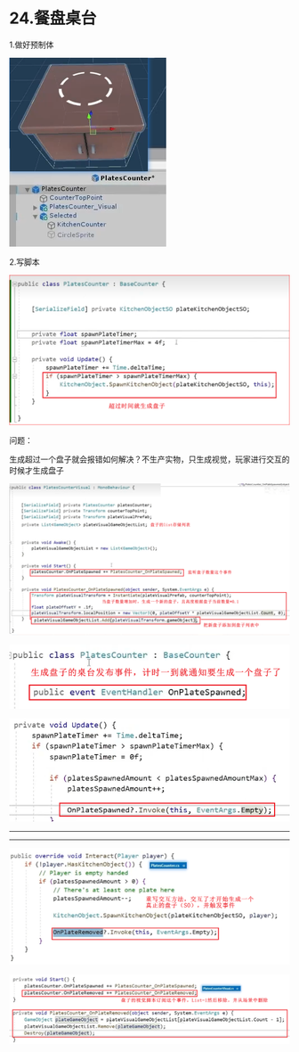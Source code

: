 # 24.餐盘桌台

1.做好预制体

![c605aae3beb964f201da407f9e66b04f.png](image/c605aae3beb964f201da407f9e66b04f.png)

2.写脚本

![52d84c75c79b97669f3fa68c031ef7e8.png](image/52d84c75c79b97669f3fa68c031ef7e8.png)

问题：

生成超过一个盘子就会报错如何解决？不生产实物，只生成视觉，玩家进行交互的时候才生成盘子

![5a539426a266b802c4dbef434c78c4dd.png](image/5a539426a266b802c4dbef434c78c4dd.png)

![5312461b80a3b2e225ce13b3e2534d75.png](image/5312461b80a3b2e225ce13b3e2534d75.png)

![d507ddc20b2ddd3d6cef3edecfb08422.png](image/d507ddc20b2ddd3d6cef3edecfb08422.png)

---

---

![b4f8b51391bed4009471b3b8eb94db7b.png](image/b4f8b51391bed4009471b3b8eb94db7b.png)

![66a79c955913c44ca2ad49f5ad34e85b.png](image/66a79c955913c44ca2ad49f5ad34e85b.png)
